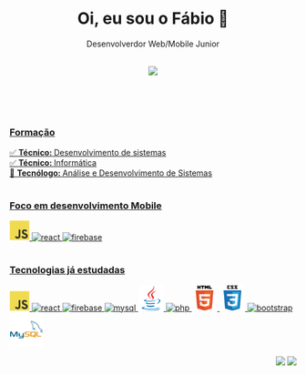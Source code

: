 <h1 align="center"> Oi, eu sou o Fábio 🤖 </h1>
<p align="center"> Desenvolverdor Web/Mobile Junior</p>
<br>

<div align="center">
  <img height="320em" src="https://github-readme-stats.vercel.app/api/top-langs/?username=fabioVitorio&layout=demo"/>
  <a href="https://github.com/fabioVitorio">
</div>

<br><br>
#
### Formação
✅ <strong> Técnico: </strong> Desenvolvimento de sistemas
<br>
✅ <strong> Técnico: </strong> Informática
<br>
🔄 <strong> Tecnólogo: </strong> Análise e Desenvolvimento de Sistemas
#

### Foco em desenvolvimento Mobile
<p align="left"> 
  <img src="https://raw.githubusercontent.com/devicons/devicon/master/icons/javascript/javascript-original.svg" alt="javascript" width="35" height="35"/>
  <img src="https://upload.wikimedia.org/wikipedia/commons/thumb/a/a7/React-icon.svg/2300px-React-icon.svg.png" alt="react" width="38" height="35"/>
  <img src="https://firebase.google.com/static/downloads/brand-guidelines/PNG/logo-logomark.png?hl=pt-br" alt="firebase" width="32" height="40"/>
</p>
  
#

### Tecnologias já estudadas
<p align="left"> 
  <img src="https://raw.githubusercontent.com/devicons/devicon/master/icons/javascript/javascript-original.svg" alt="javascript" width="35" height="35"/>
  <img src="https://upload.wikimedia.org/wikipedia/commons/thumb/a/a7/React-icon.svg/2300px-React-icon.svg.png" alt="react" width="38" height="35"/>
  <img src="https://firebase.google.com/static/downloads/brand-guidelines/PNG/logo-logomark.png?hl=pt-br" alt="firebase" width="32" height="40"/>
  <img src="https://git-scm.com/images/logos/downloads/Git-Icon-1788C.png" alt="mysql" width="42" height="42" />
  <img src="https://raw.githubusercontent.com/devicons/devicon/master/icons/java/java-original.svg" alt="java" width="45" height="45"/>
  <img src="https://upload.wikimedia.org/wikipedia/commons/thumb/2/27/PHP-logo.svg/640px-PHP-logo.svg.png" alt="php" width="55" height="35"/>
  <img src="https://raw.githubusercontent.com/devicons/devicon/master/icons/html5/html5-original-wordmark.svg" alt="html5" width="45" height="45"/>
  <img src="https://raw.githubusercontent.com/devicons/devicon/master/icons/css3/css3-original-wordmark.svg" alt="css3" width="45" height="45"/>
  <img src="https://getbootstrap.com.br/docs/4.1/assets/img/bootstrap-stack.png" alt="bootstrap" width="43" height="43"/>
  <img src="https://raw.githubusercontent.com/devicons/devicon/master/icons/mysql/mysql-original-wordmark.svg" alt="mysql" width="60" height="60" /> 
</p>


<div align="right">
 <a href=https://drive.google.com/file/d/1ZbRqwHihGhqM8nDhalIPJJnIetIkB4mu/view?usp=sharing" target="_blank"><img src="https://img.shields.io/badge/-Curr%C3%ADculo-green" height="28" target="_blank"></a> 
  <a href="https://www.linkedin.com/in/f%C3%A1bio-vitorio-85a401238/" target="_blank"><img src="https://img.shields.io/badge/-LinkedIn-%230077B5?style=for-the-badge&logo=linkedin&logoColor=white" target="_blank"></a> 
  </div>
  
